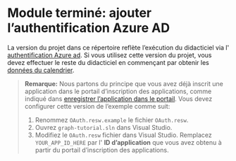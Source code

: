 # <a name="completed-module-add-azure-ad-authentication"></a>Module terminé: ajouter l’authentification Azure AD

La version du projet dans ce répertoire reflète l’exécution du didacticiel via l' [authentification Azure ad](https://docs.microsoft.com/graph/tutorials/uwp?tutorial-step=3). Si vous utilisez cette version du projet, vous devez effectuer le reste du didacticiel en commençant par obtenir les [données du calendrier](https://docs.microsoft.com/graph/tutorials/uwp?tutorial-step=4).

> **Remarque:** Nous partons du principe que vous avez déjà inscrit une application dans le portail d’inscription des applications, comme indiqué dans [enregistrer l’application dans le portail](https://docs.microsoft.com/graph/tutorials/uwp?tutorial-step=2). Vous devez configurer cette version de l’exemple comme suit:
>
> 1. Renommez `OAuth.resw.example` le fichier `OAuth.resw`.
> 1. Ouvrez `graph-tutorial.sln` dans Visual Studio.
> 1. Modifiez le `OAuth.resw` fichier dans Visual Studio. Remplacez `YOUR_APP_ID_HERE` par l' **ID d’application** que vous avez obtenu à partir du portail d’inscription des applications.
